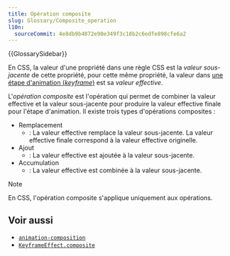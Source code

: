 ```yaml
---
title: Opération composite
slug: Glossary/Composite_operation
l10n:
  sourceCommit: 4e8db9b4072e90e349f3c18b2c6edfe898cfe6a2
---
```


{{GlossarySidebar}}

En CSS, la valeur d'une propriété dans une règle CSS est la _valeur sous-jacente_ de cette propriété, pour cette même propriété, la valeur dans [une étape d'animation (<i lang="en">keyframe</i>)](/fr/docs/Web/CSS/@keyframes) est sa _valeur effective_.

L'_opération composite_ est l'opération qui permet de combiner la valeur effective et la valeur sous-jacente pour produire la valeur effective finale pour l'étape d'animation. Il existe trois types d'opérations composites&nbsp;:

- Remplacement
  - : La valeur effective remplace la valeur sous-jacente. La valeur effective finale correspond à la valeur effective originelle.
- Ajout
  - : La valeur effective est ajoutée à la valeur sous-jacente.
- Accumulation
  - : La valeur effective est combinée à la valeur sous-jacente.

> [!NOTE]
> En CSS, l'opération composite s'applique uniquement aux opérations.

## Voir aussi

- [`animation-composition`](/fr/docs/Web/CSS/animation-composition)
- [`KeyframeEffect.composite`](/fr/docs/Web/API/KeyframeEffect/composite)
